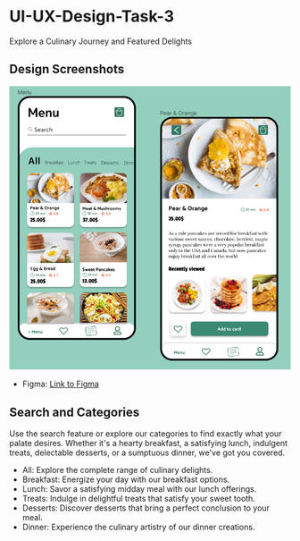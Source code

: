 # UI-UX-Design-Task-3
Explore a Culinary Journey and Featured Delights

## Design Screenshots
![Online Menu ](task3.png)

- Figma: [Link to Figma](https://www.figma.com/file/A6kaimWHJ9612IbYGlM4Wm/CODSOFT-TASK-3?type=design&node-id=0%3A1&mode=design&t=IDTBFXp30RYFZ0k1-1)

## Search and Categories
Use the search feature or explore our categories to find exactly what your palate desires. Whether it's a hearty breakfast, a satisfying lunch, indulgent treats, delectable desserts, or a sumptuous dinner, we've got you covered.

- All:
  Explore the complete range of culinary delights.
- Breakfast:
  Energize your day with our breakfast options.
- Lunch:
  Savor a satisfying midday meal with our lunch offerings.
- Treats:
  Indulge in delightful treats that satisfy your sweet tooth.
- Desserts:
  Discover desserts that bring a perfect conclusion to your meal.
- Dinner:
  Experience the culinary artistry of our dinner creations.
